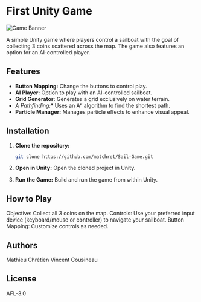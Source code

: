 # First Unity Game

![Game Banner](assets/screenshot.png)

A simple Unity game where players control a sailboat with the goal of collecting 3 coins scattered across the map. The game also features an option for an AI-controlled player.

## Features

- **Button Mapping:** Change the buttons to control play.
- **AI Player:** Option to play with an AI-controlled sailboat.
- **Grid Generator:** Generates a grid exclusively on water terrain.
- **A* Pathfinding:** Uses an A* algorithm to find the shortest path.
- **Particle Manager:** Manages particle effects to enhance visual appeal.

## Installation

1. **Clone the repository:**
   ```bash
   git clone https://github.com/matchret/Sail-Game.git
   
2. **Open in Unity:** Open the cloned project in Unity.

3. **Run the Game:** Build and run the game from within Unity.
   
## How to Play
Objective: Collect all 3 coins on the map.
Controls: Use your preferred input device (keyboard/mouse or controller) to navigate your sailboat.
Button Mapping: Customize controls as needed.

## Authors
Mathieu Chrétien
Vincent Cousineau

## License
AFL-3.0
